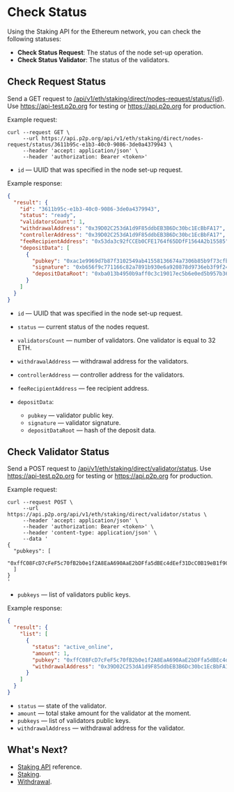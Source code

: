 # Check Status

Using the Staking API for the Ethereum network, you can check the following statuses:

- **Check Status Request**: The status of the node set-up operation.
- **Check Status Validator**: The status of the validators.

## Check Request Status

Send a GET request to [/api/v1/eth/staking/direct/nodes-request/status/{id}](). Use https://api-test.p2p.org for testing or https://api.p2p.org for production.

Example request:

   ```curl
   curl --request GET \
        --url https://api.p2p.org/api/v1/eth/staking/direct/nodes-request/status/3611b95c-e1b3-40c0-9086-3de0a4379943 \
        --header 'accept: application/json' \
        --header 'authorization: Bearer <token>'
   ```

- `id` — UUID that was specified in the node set-up request.

Example response:

   ```json
   {
     "result": {
       "id": "3611b95c-e1b3-40c0-9086-3de0a4379943",
       "status": "ready",
       "validatorsCount": 1,
       "withdrawalAddress": "0x39D02C253dA1d9F85ddbEB3B6Dc30bc1EcBbFA17",
       "controllerAddress": "0x39D02C253dA1d9F85ddbEB3B6Dc30bc1EcBbFA17",
       "feeRecipientAddress": "0x53da3c92fCCEb0CFE1764f65DDfF1564A2b15585",
       "depositData": [
         {
           "pubkey": "0xac1e9969d7b87f3102549ab41558136674a7306b85b9f73cfbd7d9fdb7db85724569da3ebd4d7de9689f6ac058d7e2a3",
           "signature": "0xb656f9c771166c82a7891b930e6a920878d9736eb3f9f241753a15ea69d8e2f20a3740dfaf546c70e31bd323e14b341205d04e3227dd4cf2923644a375f6792875ac02c5f256f7a17c96b09bafcbce7e4443e1862356b1e90d78875d78e9a742",
           "depositDataRoot": "0xba013b4950b9aff0c3c19017ec5b6e0ed5b957b36f6ff03a545e5cc5605baff8"
         }
       ]
     }
   }
   ```

- `id` — UUID that was specified in the node set-up request.
- `status` — current status of the nodes request.
- `validatorsCount` — number of validators. One validator is equal to 32 ETH.
- `withdrawalAddress` — withdrawal address for the validators.
- `controllerAddress` — controller address for the validators.
- `feeRecipientAddress` — fee recipient address.
- `depositData`:

   - `pubkey` — validator public key.
   - `signature` — validator signature.
   - `depositDataRoot` — hash of the deposit data.

## Check Validator Status

Send a POST request to [/api/v1/eth/staking/direct/validator/status](). Use https://api-test.p2p.org for testing or https://api.p2p.org for production.

Example request:

   ```curl
   curl --request POST \
        --url https://api.p2p.org/api/v1/eth/staking/direct/validator/status \
        --header 'accept: application/json' \
        --header 'authorization: Bearer <token>' \
        --header 'content-type: application/json' \
        --data '
   {
     "pubkeys": [
       "0xffC08FcD7cFeF5c70fB2b0e1f2A8EaA690AaE2bDFfa5dBEc4dEef31DcC0B19eB1f9Cebe3E2fe9eefBD9a1BDF6FD89b39"
     ]
   }
   '
   ```

- `pubkeys` — list of validators public keys.

Example response:

   ```json
   {
     "result": {
       "list": [
         {
           "status": "active_online",
           "amount": 1,
           "pubkey": "0xffC08FcD7cFeF5c70fB2b0e1f2A8EaA690AaE2bDFfa5dBEc4dEef31DcC0B19eB1f9Cebe3E2fe9eefBD9a1BDF6FD89b39",
           "withdrawalAddress": "0x39D02C253dA1d9F85ddbEB3B6Dc30bc1EcBbFA17"
         }
       ]
     }
   }
   ```

- `status` — state of the validator.
- `amount` — total stake amount for the validator at the moment.
- `pubkeys` — list of validators public keys.
- `withdrawalAddress` — withdrawal address for the validator.

## What's Next?

- [Staking API](ref:ethereum) reference.
- [Staking]().
- [Withdrawal]().
